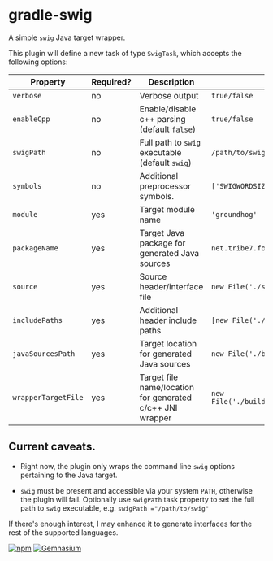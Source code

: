 gradle-swig
===========

A simple `swig` Java target wrapper.

This plugin will define a new task of type `SwigTask`, which accepts the following options:

| Property | Required? | Description | Example |
| --- | --- | --- | --- |
| `verbose` | no | Verbose output | `true/false` |
| `enableCpp` | no | Enable/disable c++ parsing (default `false`) | `true/false` |
| `swigPath` | no | Full path to `swig` executable (default `swig`) | `/path/to/swig` |
| `symbols` | no | Additional preprocessor symbols. | `['SWIGWORDSIZE64', 'FOO']` |
| `module` | yes | Target module name | `'groundhog'` |
| `packageName` | yes | Target Java package for generated Java sources | `net.tribe7.foo` |
| `source` | yes | Source header/interface file | `new File('./src/test/resources/foo.h')` |
| `includePaths` | yes | Additional header include paths | `[new File('./src/test/resources/time')]` |
| `javaSourcesPath` | yes | Target location for generated Java sources | `new File('./build/resources/test')` |
| `wrapperTargetFile` | yes | Target file name/location for generated c/c++ JNI wrapper | `new File('./build/resources/test/foo_wrap.cpp')` |

## Current caveats.

- Right now, the plugin only wraps the command line `swig` options pertaining to the
Java target.

- `swig` must be present and accessible via your system `PATH`, otherwise the plugin will fail. Optionally use `swigPath` task property to set the full path to `swig` executable, e.g. `swigPath ="/path/to/swig"`

If there's enough interest, I may enhance it to generate interfaces
for the rest of the supported languages.

[![npm](https://img.shields.io/npm/l/express.svg)]()
[![Gemnasium](https://img.shields.io/gemnasium/mathiasbynens/he.svg)]()
